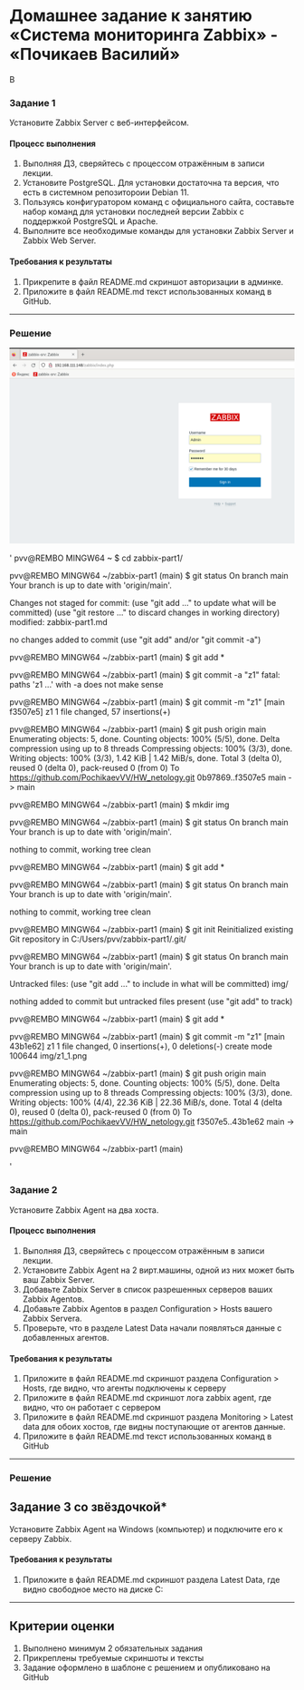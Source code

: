 # Домашнее задание к занятию «Система мониторинга Zabbix» - «Почикаев Василий»

В
### Задание 1 

Установите Zabbix Server с веб-интерфейсом.

#### Процесс выполнения
1. Выполняя ДЗ, сверяйтесь с процессом отражённым в записи лекции.
2. Установите PostgreSQL. Для установки достаточна та версия, что есть в системном репозитороии Debian 11.
3. Пользуясь конфигуратором команд с официального сайта, составьте набор команд для установки последней версии Zabbix с поддержкой PostgreSQL и Apache.
4. Выполните все необходимые команды для установки Zabbix Server и Zabbix Web Server.

#### Требования к результаты 
1. Прикрепите в файл README.md скриншот авторизации в админке.
2. Приложите в файл README.md текст использованных команд в GitHub.

---
### Решение 

![z](https://github.com/PochikaevVV/HW_netology/blob/main/img/z1_1.png)

'
pvv@REMBO MINGW64 ~
$ cd zabbix-part1/

pvv@REMBO MINGW64 ~/zabbix-part1 (main)
$ git status
On branch main
Your branch is up to date with 'origin/main'.

Changes not staged for commit:
  (use "git add <file>..." to update what will be committed)
  (use "git restore <file>..." to discard changes in working directory)
        modified:   zabbix-part1.md

no changes added to commit (use "git add" and/or "git commit -a")

pvv@REMBO MINGW64 ~/zabbix-part1 (main)
$ git add *

pvv@REMBO MINGW64 ~/zabbix-part1 (main)
$ git commit -a "z1"
fatal: paths 'z1 ...' with -a does not make sense

pvv@REMBO MINGW64 ~/zabbix-part1 (main)
$ git commit -m "z1"
[main f3507e5] z1
 1 file changed, 57 insertions(+)

pvv@REMBO MINGW64 ~/zabbix-part1 (main)
$ git push origin main
Enumerating objects: 5, done.
Counting objects: 100% (5/5), done.
Delta compression using up to 8 threads
Compressing objects: 100% (3/3), done.
Writing objects: 100% (3/3), 1.42 KiB | 1.42 MiB/s, done.
Total 3 (delta 0), reused 0 (delta 0), pack-reused 0 (from 0)
To https://github.com/PochikaevVV/HW_netology.git
   0b97869..f3507e5  main -> main

pvv@REMBO MINGW64 ~/zabbix-part1 (main)
$ mkdir img

pvv@REMBO MINGW64 ~/zabbix-part1 (main)
$ git status
On branch main
Your branch is up to date with 'origin/main'.

nothing to commit, working tree clean

pvv@REMBO MINGW64 ~/zabbix-part1 (main)
$ git add *

pvv@REMBO MINGW64 ~/zabbix-part1 (main)
$ git status
On branch main
Your branch is up to date with 'origin/main'.

nothing to commit, working tree clean

pvv@REMBO MINGW64 ~/zabbix-part1 (main)
$ git init
Reinitialized existing Git repository in C:/Users/pvv/zabbix-part1/.git/

pvv@REMBO MINGW64 ~/zabbix-part1 (main)
$ git status
On branch main
Your branch is up to date with 'origin/main'.

Untracked files:
  (use "git add <file>..." to include in what will be committed)
        img/

nothing added to commit but untracked files present (use "git add" to track)

pvv@REMBO MINGW64 ~/zabbix-part1 (main)
$ git add *

pvv@REMBO MINGW64 ~/zabbix-part1 (main)
$ git commit -m "z1"
[main 43b1e62] z1
 1 file changed, 0 insertions(+), 0 deletions(-)
 create mode 100644 img/z1_1.png

pvv@REMBO MINGW64 ~/zabbix-part1 (main)
$ git push origin main
Enumerating objects: 5, done.
Counting objects: 100% (5/5), done.
Delta compression using up to 8 threads
Compressing objects: 100% (3/3), done.
Writing objects: 100% (4/4), 22.36 KiB | 22.36 MiB/s, done.
Total 4 (delta 0), reused 0 (delta 0), pack-reused 0 (from 0)
To https://github.com/PochikaevVV/HW_netology.git
   f3507e5..43b1e62  main -> main

pvv@REMBO MINGW64 ~/zabbix-part1 (main)

'

### Задание 2 

Установите Zabbix Agent на два хоста.

#### Процесс выполнения
1. Выполняя ДЗ, сверяйтесь с процессом отражённым в записи лекции.
2. Установите Zabbix Agent на 2 вирт.машины, одной из них может быть ваш Zabbix Server.
3. Добавьте Zabbix Server в список разрешенных серверов ваших Zabbix Agentов.
4. Добавьте Zabbix Agentов в раздел Configuration > Hosts вашего Zabbix Servera.
5. Проверьте, что в разделе Latest Data начали появляться данные с добавленных агентов.

#### Требования к результаты 
1. Приложите в файл README.md скриншот раздела Configuration > Hosts, где видно, что агенты подключены к серверу
2. Приложите в файл README.md скриншот лога zabbix agent, где видно, что он работает с сервером
3. Приложите в файл README.md скриншот раздела Monitoring > Latest data для обоих хостов, где видны поступающие от агентов данные.
4. Приложите в файл README.md текст использованных команд в GitHub

---
### Решение 

## Задание 3 со звёздочкой*
Установите Zabbix Agent на Windows (компьютер) и подключите его к серверу Zabbix.

#### Требования к результаты 
1. Приложите в файл README.md скриншот раздела Latest Data, где видно свободное место на диске C:
--- 

## Критерии оценки

1. Выполнено минимум 2 обязательных задания
2. Прикреплены требуемые скриншоты и тексты 
3. Задание оформлено в шаблоне с решением и опубликовано на GitHub



